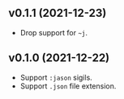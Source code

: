 ## v0.1.1 (2021-12-23)

* Drop support for `~j`.

## v0.1.0 (2021-12-22)

* Support `:jason` sigils.
* Support `.json` file extension.

